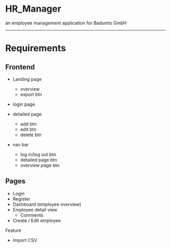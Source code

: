 # HR_Manager

an employee management application for Badumts GmbH

---

# Requirements

## Frontend

- Landing page

  - overview
  - export btn

- login page
- detailed page

  - add btn
  - edit btn
  - delete btn

- nav bar
  - log in/log out btn
  - detailed page btn
  - overview page btn

## Pages

- Login
- Register
- Dashboard (employee overview)
- Employee detail view
  - Comments
- Create / Edit employee

Feature

- Import CSV
